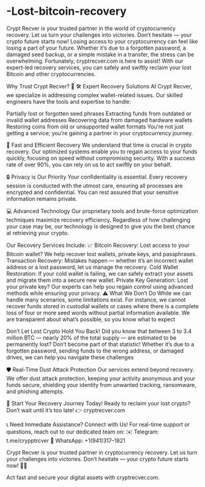 # -Lost-bitcoin-recovery
Crypt Recver is your trusted partner in the world of cryptocurrency recovery. Let us turn your challenges into victories. Don’t hesitate — your crypto future starts now!
Losing access to your cryptocurrency can feel like losing a part of your future. Whether it’s due to a forgotten password, a damaged seed backup, or a simple mistake in a transfer, the stress can be overwhelming. Fortunately, cryptrecver.com is here to assist! With our expert-led recovery services, you can safely and swiftly reclaim your lost Bitcoin and other cryptocurrencies.


Why Trust Crypt Recver? 🤝
🛠️ Expert Recovery Solutions
At Crypt Recver, we specialize in addressing complex wallet-related issues. Our skilled engineers have the tools and expertise to handle:

Partially lost or forgotten seed phrases
Extracting funds from outdated or invalid wallet addresses
Recovering data from damaged hardware wallets
Restoring coins from old or unsupported wallet formats
You’re not just getting a service; you’re gaining a partner in your cryptocurrency journey.

🚀 Fast and Efficient Recovery
We understand that time is crucial in crypto recovery. Our optimized systems enable you to regain access to your funds quickly, focusing on speed without compromising security. With a success rate of over 90%, you can rely on us to act swiftly on your behalf.

🔒 Privacy is Our Priority
Your confidentiality is essential. Every recovery session is conducted with the utmost care, ensuring all processes are encrypted and confidential. You can rest assured that your sensitive information remains private.

💻 Advanced Technology
Our proprietary tools and brute-force optimization techniques maximize recovery efficiency. Regardless of how challenging your case may be, our technology is designed to give you the best chance at retrieving your crypto.

Our Recovery Services Include: 📈
Bitcoin Recovery: Lost access to your Bitcoin wallet? We help recover lost wallets, private keys, and passphrases.
Transaction Recovery: Mistakes happen — whether it’s an incorrect wallet address or a lost password, let us manage the recovery.
Cold Wallet Restoration: If your cold wallet is failing, we can safely extract your assets and migrate them into a secure new wallet.
Private Key Generation: Lost your private key? Our experts can help you regain control using advanced methods while ensuring your privacy.
⚠️ What We Don’t Do
While we can handle many scenarios, some limitations exist. For instance, we cannot recover funds stored in custodial wallets or cases where there is a complete loss of four or more seed words without partial information available. We are transparent about what’s possible, so you know what to expect


Don’t Let Lost Crypto Hold You Back!
Did you know that between 3 to 3.4 million BTC — nearly 20% of the total supply — are estimated to be permanently lost? Don’t become part of that statistic! Whether it’s due to a forgotten password, sending funds to the wrong address, or damaged drives, we can help you navigate these challenges

🛡️ Real-Time Dust Attack Protection
Our services extend beyond recovery. We offer dust attack protection, keeping your activity anonymous and your funds secure, shielding your identity from unwanted tracking, ransomware, and phishing attempts.

🎉 Start Your Recovery Journey Today!
Ready to reclaim your lost crypto? Don’t wait until it’s too late!
👉 cryptrecver.com

📞 Need Immediate Assistance? Connect with Us!
For real-time support or questions, reach out to our dedicated team on:
✉️ Telegram: t.me/crypptrcver
💬 WhatsApp: +1(941)317–1821

Crypt Recver is your trusted partner in cryptocurrency recovery. Let us turn your challenges into victories. Don’t hesitate — your crypto future starts now! 🚀✨

Act fast and secure your digital assets with cryptrecver.com.
